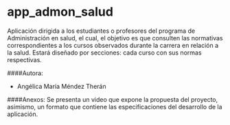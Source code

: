 # app_admon_salud
Aplicación dirigida a los estudiantes o profesores del programa de Administración en salud, el cual, el objetivo es que consulten las normativas correspondientes a los cursos observados durante la carrera en relación a la salud. Estará diseñado por secciones: cada curso con sus normas respectivas. 

####Autora: 
- Angélica María Méndez Therán 

####Anexos:
Se presenta un video que expone la propuesta del proyecto, asimismo, un formato que contiene las especificaciones del desarrollo de la aplicación.